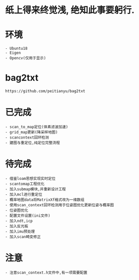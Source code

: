 # 纸上得来终觉浅, 绝知此事要躬行.

# 环境
    - Ubuntu18
    - Eigen
    - Opencv(仅用于显示)

# bag2txt
```
https://github.com/peitianyu/bag2txt
```
# 已完成
```
- scan_to_map定位(体素滤波加速)
- grid_map更新(降采样地图)
- scancontext回环检测
- 建图与重定位,纯定位完整流程
```

# 待完成
```
- 借鉴loam思想实现实时定位
- scantomap工程优化
- 加入submap模块,并重新设计工程
- 加入mcl进行重定位
- 概率地图data将MatrixXf格式改为一维数组
- 使用scan_context回环检测用于位姿图优化更新位姿与概率图
- 位姿图优化
- 配置文件设置(ini文件)
- 加入ndt,icp
- 加入反光板
- 加入imu预处理
- 加入scan畸变修正
```

# 注意
```
- 注意scan_context.h文件中,有一项需要配置
```
